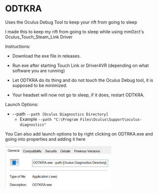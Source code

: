# ODTKRA
Uses the Oculus Debug Tool to keep your rift from going to sleep

I made this to keep my rift from going to sleep while using mm0zct's Oculus_Touch_Steam_Link Driver

Instructions:
- Download the exe file in releases.

- Run exe after starting Touch Link or Driver4VR (depending on what software you are running)

- Let ODTKRA do its thing and do not touch the Oculus Debug tool, it is supposed to be minimized.

- Your headset will now not go to sleep, if it does, restart ODTKRA.

Launch Options:

- --path ``--path [Oculus Diagnostics Directory]``
  - Example ``--path "C:\Program Files\Oculus\Support\oculus-diagnostics"``

You Can also add launch options to by right clicking on ODTRKA.exe and going into properties and adding it here

![Path Image](/Images/Path.png)